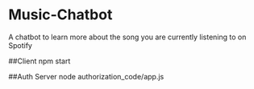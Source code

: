 # Music-Chatbot
A chatbot to learn more about the song you are currently listening to on Spotify

##Client
npm start

##Auth Server
node authorization_code/app.js
